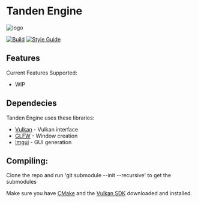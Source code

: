 # Tanden Engine

![logo](https://github.com/tmcgillicuddy/TandenEngine/blob/feature/Documentation/Documents/TandenLogo_1.png)

[![Build](https://ci.appveyor.com/api/projects/status/32r7s2skrgm9ubva?svg=true)](https://ci.appveyor.com/project/tmcgillicuddy/TandenEngine)
[![Style Guide](https://www.codefactor.io/repository/github/signalr/signalr/badge?style=plastic)](https://www.codefactor.io/repository/github/tmcgillicuddy/tandenengine)

## Features
Current Features Supported:
 * WIP

## Dependecies
Tanden Engine uses these libraries:

 * [Vulkan](https://www.khronos.org/vulkan) - Vulkan interface
 * [GLFW](https://github.com/glfw/glfw) - Window creation
 * [Imgui](https://github.com/ocornut/imgui) - GUI generation

## Compiling:
Clone the repo and run 'git submodule --init --recursive' to get the submodules

Make sure you have [CMake](https://cmake.org/download/) and the [Vulkan SDK](https://vulkan.lunarg.com/sdk/home#windows) downloaded and installed.